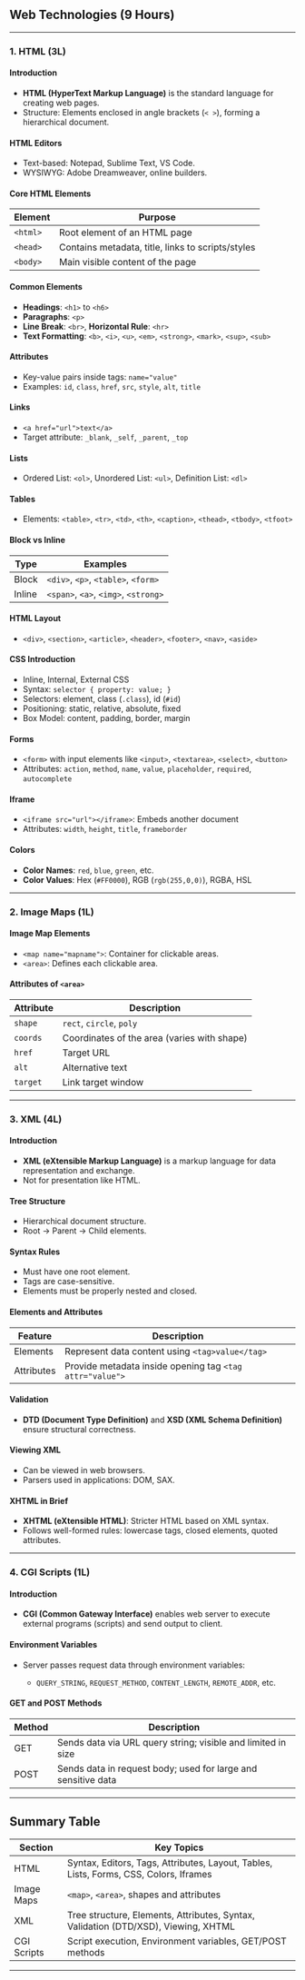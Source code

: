 ## **Web Technologies (9 Hours)**

---

### **1. HTML (3L)**

#### **Introduction**

* **HTML (HyperText Markup Language)** is the standard language for creating web pages.
* Structure: Elements enclosed in angle brackets (`< >`), forming a hierarchical document.

#### **HTML Editors**

* Text-based: Notepad, Sublime Text, VS Code.
* WYSIWYG: Adobe Dreamweaver, online builders.

#### **Core HTML Elements**

| Element  | Purpose                                           |
| -------- | ------------------------------------------------- |
| `<html>` | Root element of an HTML page                      |
| `<head>` | Contains metadata, title, links to scripts/styles |
| `<body>` | Main visible content of the page                  |

#### **Common Elements**

* **Headings**: `<h1>` to `<h6>`
* **Paragraphs**: `<p>`
* **Line Break**: `<br>`, **Horizontal Rule**: `<hr>`
* **Text Formatting**: `<b>`, `<i>`, `<u>`, `<em>`, `<strong>`, `<mark>`, `<sup>`, `<sub>`

#### **Attributes**

* Key-value pairs inside tags: `name="value"`
* Examples: `id`, `class`, `href`, `src`, `style`, `alt`, `title`

#### **Links**

* `<a href="url">text</a>`
* Target attribute: `_blank`, `_self`, `_parent`, `_top`

#### **Lists**

* Ordered List: `<ol>`, Unordered List: `<ul>`, Definition List: `<dl>`

#### **Tables**

* Elements: `<table>`, `<tr>`, `<td>`, `<th>`, `<caption>`, `<thead>`, `<tbody>`, `<tfoot>`

#### **Block vs Inline**

| Type   | Examples                             |
| ------ | ------------------------------------ |
| Block  | `<div>`, `<p>`, `<table>`, `<form>`  |
| Inline | `<span>`, `<a>`, `<img>`, `<strong>` |

#### **HTML Layout**

* `<div>`, `<section>`, `<article>`, `<header>`, `<footer>`, `<nav>`, `<aside>`

#### **CSS Introduction**

* Inline, Internal, External CSS
* Syntax: `selector { property: value; }`
* Selectors: element, class (`.class`), id (`#id`)
* Positioning: static, relative, absolute, fixed
* Box Model: content, padding, border, margin

#### **Forms**

* `<form>` with input elements like `<input>`, `<textarea>`, `<select>`, `<button>`
* Attributes: `action`, `method`, `name`, `value`, `placeholder`, `required`, `autocomplete`

#### **Iframe**

* `<iframe src="url"></iframe>`: Embeds another document
* Attributes: `width`, `height`, `title`, `frameborder`

#### **Colors**

* **Color Names**: `red`, `blue`, `green`, etc.
* **Color Values**: Hex (`#FF0000`), RGB (`rgb(255,0,0)`), RGBA, HSL

---

### **2. Image Maps (1L)**

#### **Image Map Elements**

* `<map name="mapname">`: Container for clickable areas.
* `<area>`: Defines each clickable area.

#### **Attributes of `<area>`**

| Attribute | Description                                 |
| --------- | ------------------------------------------- |
| `shape`   | `rect`, `circle`, `poly`                    |
| `coords`  | Coordinates of the area (varies with shape) |
| `href`    | Target URL                                  |
| `alt`     | Alternative text                            |
| `target`  | Link target window                          |

---

### **3. XML (4L)**

#### **Introduction**

* **XML (eXtensible Markup Language)** is a markup language for data representation and exchange.
* Not for presentation like HTML.

#### **Tree Structure**

* Hierarchical document structure.
* Root → Parent → Child elements.

#### **Syntax Rules**

* Must have one root element.
* Tags are case-sensitive.
* Elements must be properly nested and closed.

#### **Elements and Attributes**

| Feature    | Description                                              |
| ---------- | -------------------------------------------------------- |
| Elements   | Represent data content using `<tag>value</tag>`          |
| Attributes | Provide metadata inside opening tag `<tag attr="value">` |

#### **Validation**

* **DTD (Document Type Definition)** and **XSD (XML Schema Definition)** ensure structural correctness.

#### **Viewing XML**

* Can be viewed in web browsers.
* Parsers used in applications: DOM, SAX.

#### **XHTML in Brief**

* **XHTML (eXtensible HTML)**: Stricter HTML based on XML syntax.
* Follows well-formed rules: lowercase tags, closed elements, quoted attributes.

---

### **4. CGI Scripts (1L)**

#### **Introduction**

* **CGI (Common Gateway Interface)** enables web server to execute external programs (scripts) and send output to client.

#### **Environment Variables**

* Server passes request data through environment variables:

  * `QUERY_STRING`, `REQUEST_METHOD`, `CONTENT_LENGTH`, `REMOTE_ADDR`, etc.

#### **GET and POST Methods**

| Method | Description                                                   |
| ------ | ------------------------------------------------------------- |
| GET    | Sends data via URL query string; visible and limited in size  |
| POST   | Sends data in request body; used for large and sensitive data |

---

## Summary Table

| Section     | Key Topics                                                                            |
| ----------- | ------------------------------------------------------------------------------------- |
| HTML        | Syntax, Editors, Tags, Attributes, Layout, Tables, Lists, Forms, CSS, Colors, Iframes |
| Image Maps  | `<map>`, `<area>`, shapes and attributes                                              |
| XML         | Tree structure, Elements, Attributes, Syntax, Validation (DTD/XSD), Viewing, XHTML    |
| CGI Scripts | Script execution, Environment variables, GET/POST methods                             |

---
